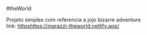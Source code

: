 #t h e W o r l d 

Projeto simples com referencia a jojo bizarre adventure<br>
link: [https](https://marazzi-theworld.netlify.app/)https://marazzi-theworld.netlify.app/
 
 
